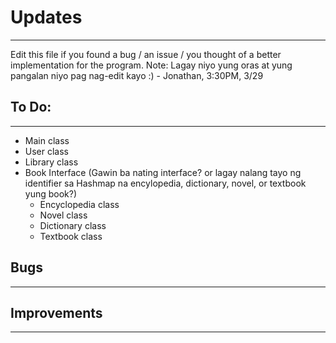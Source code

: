 # Updates
----
Edit this file if you found a bug / an issue / you thought of a better implementation for the program.
Note: Lagay niyo yung oras at yung pangalan niyo pag nag-edit kayo :) - Jonathan, 3:30PM, 3/29

## To Do:
----
* Main class
* User class
* Library class
* Book Interface (Gawin ba nating interface? or lagay nalang tayo ng identifier sa Hashmap na encylopedia, dictionary, novel, or textbook yung book?)
  * Encyclopedia class
  * Novel class
  * Dictionary class
  * Textbook class

## Bugs
----

## Improvements
----
